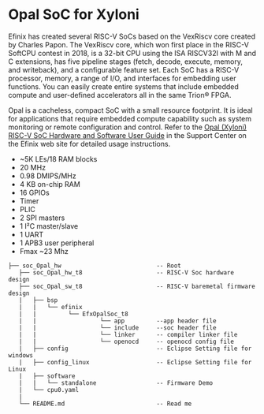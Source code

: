Opal SoC for Xyloni
===================

Efinix has created several RISC-V SoCs based on the VexRiscv core created by Charles
Papon. The VexRiscv core, which won first place in the RISC-V SoftCPU contest in
2018, is a 32-bit CPU using the ISA RISCV32I with M and C extensions, has five
pipeline stages (fetch, decode, execute, memory, and writeback), and a configurable
feature set. Each SoC has a RISC-V processor, memory, a range of I/O, and interfaces for embedding user functions. You can easily create entire systems that include
embedded compute and user-defined accelerators all in the same Trion® FPGA.

Opal is a cacheless, compact SoC with a small resource footprint. It is ideal for 
applications that require embedded compute capability such as system monitoring or 
remote configuration and control. Refer to the [Opal (Xyloni) RISC-V SoC Hardware and Software User Guide](https://www.efinixinc.com/support/docsdl.php?s=ef&amp;pn=OPALUGX) in the Support Center on the Efinix web site for detailed usage instructions.

- ~5K LEs/18 RAM blocks
- 20 MHz
- 0.98 DMIPS/MHz
- 4 KB on-chip RAM
- 16 GPIOs
- Timer
- PLIC
- 2 SPI masters
- 1 I²C master/slave
- 1 UART
- 1 APB3 user peripheral
- Fmax ~23 Mhz


```
├── soc_Opal_hw                           -- Root
   ├── soc_Opal_hw_t8                     -- RISC-V Soc hardware design
   ├── soc_Opal_sw_t8                     -- RISC-V baremetal firmware design
   |   ├── bsp                             
   |   |   └── efinix
   |   |         └── EfxOpalSoc_t8
   |   |                  └── app         --app header file
   |   |                  └── include     --soc header file
   |   |                  └── linker      -- compiler linker file
   |   |                  └── openocd     -- openocd config file
   |   ├── config                         -- Eclipse Setting file for windows
   |   ├── config_linux                   -- Eclipse Setting file for Linux
   |   ├── software                        
   |   |   └── standalone                 -- Firmware Demo                
   |   └── cpu0.yaml                       
   |   
   └── README.md                          -- Read me
```
